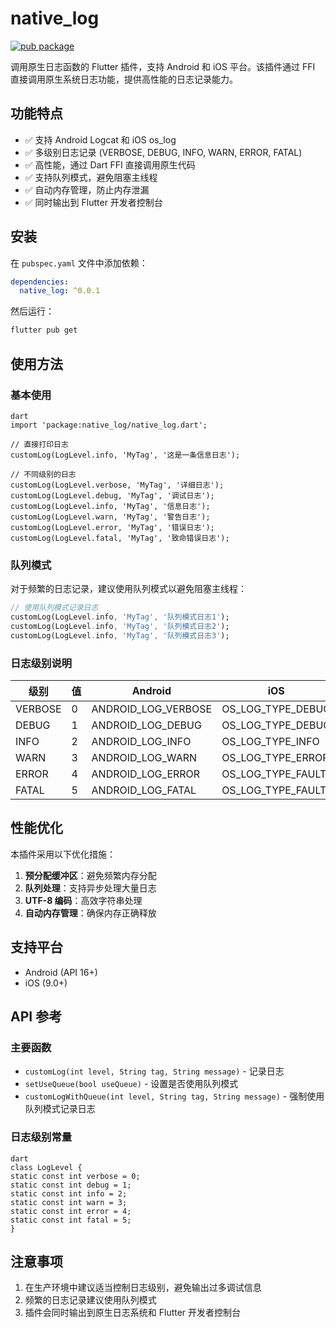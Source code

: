 # native_log

[![pub package](https://img.shields.io/pub/v/native_log.svg)](https://pub.dev/packages/native_log)

调用原生日志函数的 Flutter 插件，支持 Android 和 iOS 平台。该插件通过 FFI 直接调用原生系统日志功能，提供高性能的日志记录能力。

## 功能特点

- ✅ 支持 Android Logcat 和 iOS os_log
- ✅ 多级别日志记录 (VERBOSE, DEBUG, INFO, WARN, ERROR, FATAL)
- ✅ 高性能，通过 Dart FFI 直接调用原生代码
- ✅ 支持队列模式，避免阻塞主线程
- ✅ 自动内存管理，防止内存泄漏
- ✅ 同时输出到 Flutter 开发者控制台

## 安装

在 `pubspec.yaml` 文件中添加依赖：

```yaml
dependencies:
  native_log: ^0.0.1
```
然后运行：

```bash
flutter pub get
```
## 使用方法

### 基本使用

```
dart
import 'package:native_log/native_log.dart';

// 直接打印日志
customLog(LogLevel.info, 'MyTag', '这是一条信息日志');

// 不同级别的日志
customLog(LogLevel.verbose, 'MyTag', '详细日志');
customLog(LogLevel.debug, 'MyTag', '调试日志');
customLog(LogLevel.info, 'MyTag', '信息日志');
customLog(LogLevel.warn, 'MyTag', '警告日志');
customLog(LogLevel.error, 'MyTag', '错误日志');
customLog(LogLevel.fatal, 'MyTag', '致命错误日志');
```
### 队列模式

对于频繁的日志记录，建议使用队列模式以避免阻塞主线程：

```dart
// 使用队列模式记录日志
customLog(LogLevel.info, 'MyTag', '队列模式日志1');
customLog(LogLevel.info, 'MyTag', '队列模式日志2');
customLog(LogLevel.info, 'MyTag', '队列模式日志3');
```
### 日志级别说明

| 级别 | 值 | Android | iOS |
|------|----|---------|-----|
| VERBOSE | 0 | ANDROID_LOG_VERBOSE | OS_LOG_TYPE_DEBUG |
| DEBUG | 1 | ANDROID_LOG_DEBUG | OS_LOG_TYPE_DEBUG |
| INFO | 2 | ANDROID_LOG_INFO | OS_LOG_TYPE_INFO |
| WARN | 3 | ANDROID_LOG_WARN | OS_LOG_TYPE_ERROR |
| ERROR | 4 | ANDROID_LOG_ERROR | OS_LOG_TYPE_FAULT |
| FATAL | 5 | ANDROID_LOG_FATAL | OS_LOG_TYPE_FAULT |

## 性能优化

本插件采用以下优化措施：

1. **预分配缓冲区**：避免频繁内存分配
2. **队列处理**：支持异步处理大量日志
3. **UTF-8 编码**：高效字符串处理
4. **自动内存管理**：确保内存正确释放

## 支持平台

- Android (API 16+)
- iOS (9.0+)

## API 参考

### 主要函数

- `customLog(int level, String tag, String message)` - 记录日志
- `setUseQueue(bool useQueue)` - 设置是否使用队列模式
- `customLogWithQueue(int level, String tag, String message)` - 强制使用队列模式记录日志

### 日志级别常量

```
dart
class LogLevel {
static const int verbose = 0;
static const int debug = 1;
static const int info = 2;
static const int warn = 3;
static const int error = 4;
static const int fatal = 5;
}
```
## 注意事项

1. 在生产环境中建议适当控制日志级别，避免输出过多调试信息
2. 频繁的日志记录建议使用队列模式
3. 插件会同时输出到原生日志系统和 Flutter 开发者控制台
